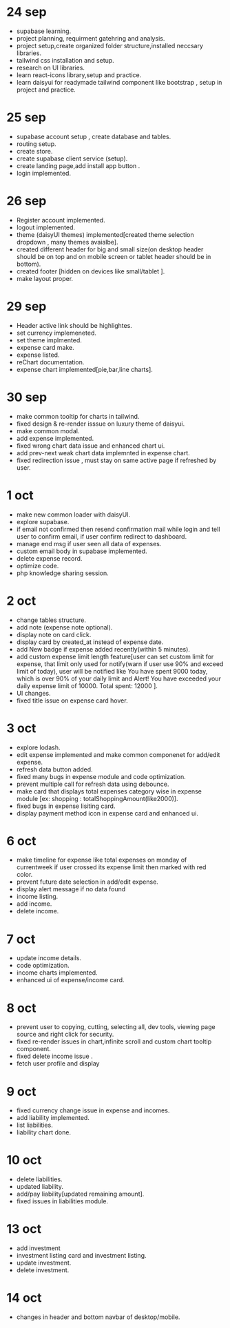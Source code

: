# 24 sep

- supabase learning.
- project planning, requirment gatehring and analysis.
- project setup,create organized folder structure,installed neccsary libraries.
- tailwind css installation and setup.
- research on UI libraries.
- learn react-icons library,setup and practice.
- learn daisyui for readymade tailwind component like bootstrap , setup in project and practice.

# 25 sep

- supabase account setup , create database and tables.
- routing setup.
- create store.
- create supabase client service (setup).
- create landing page,add install app button .
- login implemented.

# 26 sep

- Register account implemented.
- logout implemented.
- theme (daisyUI themes) implemented[created theme selection dropdown , many themes avaialbe].
- created different header for big and small size(on desktop header should be on top and on mobile screen or tablet header should be in bottom).
- created footer [hidden on devices like small/tablet ].
- make layout proper.

# 29 sep

- Header active link should be highlightes.
- set currency implemeneted.
- set theme implmented.
- expense card make.
- expense listed.
- reChart documentation.
- expense chart implemented[pie,bar,line charts].

# 30 sep

- make common tooltip for charts in tailwind.
- fixed design & re-render isssue on luxury theme of daisyui.
- make common modal.
- add expense implemented.
- fixed wrong chart data issue and enhanced chart ui.
- add prev-next weak chart data implemnted in expense chart.
- fixed redirection issue , must stay on same active page if refreshed by user.

# 1 oct

- make new common loader with daisyUI.
- explore supabase.
- if email not confirmed then resend confirmation mail while login and tell user
  to confirm email, if user confirm redirect to dashboard.
- manage end msg if user seen all data of expenses.
- custom email body in supabase implemented.
- delete expense record.
- optimize code.
- php knowledge sharing session.


# 2 oct
- change tables structure.
- add note (expense note optional).
- display note on card click.
- display card by created_at instead of expense date.
- add New badge if expense added recently(within 5 minutes).
- add custom expense limit length feature[user can set custom limit for expense, that limit only used for notify(warn if user use 90% and exceed limit of today),
  user will be notified like You have spent 9000 today, which is over 90% of your daily limit and Alert! You have exceeded your daily expense limit of 10000. Total spent: 12000
  ].
- UI changes.
- fixed title issue on expense card hover.

# 3 oct
- explore lodash.
- edit expense implemented and make common componenet for add/edit expense.
- refresh data button added.
- fixed many bugs in expense module and code optimization.
- prevent multiple call for refresh data using debounce.
- make card that displays total expenses category wise in expense module [ex: shopping : totalShoppingAmount(like2000)].
- fixed bugs in expense lisiting card.
- display payment method icon in expense card and enhanced ui.


# 6 oct
- make timeline for expense like total expenses on monday of currentweek if user crossed its expense limit then marked with red color.
- prevent future date selection in add/edit expense.
- display alert message if no data found
- income listing.
- add income.
- delete income.


# 7 oct 
- update income details.
- code optimization.
- income charts implemented.
- enhanced ui of expense/income card.


# 8 oct
-  prevent user to copying, cutting, selecting all, dev tools, viewing page source and right click for security.
- fixed re-render issues in chart,infinite scroll and custom chart tooltip component.
- fixed delete income issue .
- fetch user profile and display 












































# 9 oct
- fixed currency change issue in expense and incomes.
- add liability implemented.
- list liabilities.
- liability chart done.

# 10 oct
- delete liabilities.
- updated liability.
- add/pay liability[updated remaining amount].
- fixed issues in liabilities module.

# 13 oct 
- add investment
- investment listing card and investment listing.
- update investment.
- delete investment.

# 14 oct 
- changes in header and bottom navbar of desktop/mobile.

